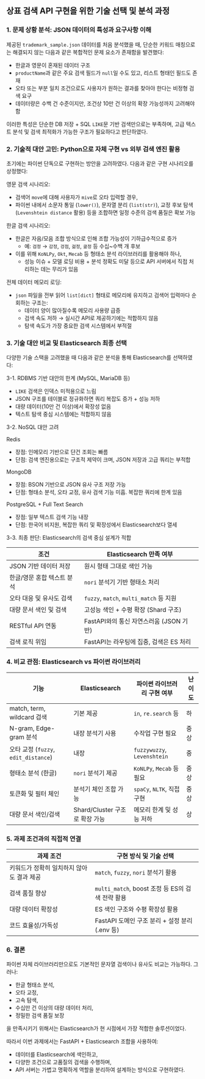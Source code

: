 ## 상표 검색 API 구현을 위한 기술 선택 및 분석 과정

### 1. 문제 상황 분석: JSON 데이터의 특성과 요구사항 이해

제공된 `trademark_sample.json` 데이터를 처음 분석했을 때, 단순한 키워드 매칭으로는 해결되지 않는 다음과 같은 복합적인 문제 요소가 존재함을 발견했다:

- 한글과 영문이 혼재된 데이터 구조
- `productName`과 같은 주요 검색 필드가 `null`일 수도 있고, 리스트 형태인 필드도 존재
- 오타 또는 부분 일치 조건으로도 사용자가 원하는 결과를 찾아야 한다는 비정형 검색 요구
- 데이터량은 수백 건 수준이지만, 조건상 10만 건 이상의 확장 가능성까지 고려해야 함

이러한 특성은 단순한 DB 저장 + SQL `LIKE`문 기반 검색만으로는 부족하며, 고급 텍스트 분석 및 검색 최적화가 가능한 구조가 필요하다고 판단하였다.

### 2. 기술적 대안 고민: Python으로 자체 구현 vs 외부 검색 엔진 활용

초기에는 파이썬 단독으로 구현하는 방안을 고려하였다. 다음과 같은 구현 시나리오를 상정했다:

영문 검색 시나리오:

- 검색어 `move`에 대해 사용자가 `mive`로 오타 입력할 경우,
- 파이썬 내에서 소문자 통일 (`lower()`), 문자열 분리 (`list(str)`), 교정 후보 탐색 (`Levenshtein distance` 활용) 등을 조합하면 일정 수준의 검색 품질은 확보 가능

한글 검색 시나리오:

- 한글은 자음/모음 조합 방식으로 인해 조합 가능성이 기하급수적으로 증가
  - 예: `검정` → `감정`, `겅점`, `걺정`, `곪정` 등 수십~수백 개 후보
- 이를 위해 `KoNLPy`, `Okt`, `Mecab` 등 형태소 분석 라이브러리를 활용해야 하나,
  - 성능 이슈 + 모델 로딩 비용 + 분석 정확도 미달 등으로 API 서버에서 직접 처리하는 데는 무리가 있음

전체 데이터 메모리 로딩:

- `json` 파일을 전부 읽어 `list[dict]` 형태로 메모리에 유지하고 검색어 입력마다 순회하는 구조는:
  - 데이터 양이 많아질수록 메모리 사용량 급증
  - 검색 속도 저하 → 실시간 API로 제공하기에는 적합하지 않음
  - 탐색 속도가 가장 중요한 검색 시스템에서 부적절

### 3. 기술 대안 비교 및 Elasticsearch 최종 선택

다양한 기술 스택을 고려했을 때 다음과 같은 분석을 통해 Elasticsearch를 선택하였다:

3-1. RDBMS 기반 대안의 한계 (MySQL, MariaDB 등)

- `LIKE` 검색은 인덱스 미적용으로 느림
- JSON 구조를 테이블로 정규화하면 쿼리 복잡도 증가 + 성능 저하
- 대량 데이터(10만 건 이상)에서 확장성 없음
- 텍스트 탐색 중심 시스템에는 적합하지 않음

3-2. NoSQL 대안 고려

Redis

- 장점: 인메모리 기반으로 단건 조회는 빠름
- 단점: 검색 엔진용으로는 구조적 제약이 크며, JSON 저장과 고급 쿼리는 부적합

MongoDB

- 장점: BSON 기반으로 JSON 유사 구조 저장 가능
- 단점: 형태소 분석, 오타 교정, 유사 검색 기능 미흡. 복잡한 쿼리에 한계 있음

PostgreSQL + Full Text Search

- 장점: 일부 텍스트 검색 기능 내장
- 단점: 한국어 비지원, 복잡한 쿼리 및 확장성에서 Elasticsearch보다 열세

3-3. 최종 판단: Elasticsearch의 검색 중심 설계가 적합

| 조건                       | Elasticsearch 만족 여부                 |
| -------------------------- | --------------------------------------- |
| JSON 기반 데이터 저장      | 원시 형태 그대로 색인 가능              |
| 한글/영문 혼합 텍스트 분석 | `nori` 분석기 기반 형태소 처리          |
| 오타 대응 및 유사도 검색   | `fuzzy`, `match`, `multi_match` 등 지원 |
| 대량 문서 색인 및 검색     | 고성능 색인 + 수평 확장 (Shard 구조)    |
| RESTful API 연동           | FastAPI와의 통신 자연스러움 (JSON 기반) |
| 검색 로직 위임             | FastAPI는 라우팅에 집중, 검색은 ES 처리 |

### 4. 비교 관점: Elasticsearch vs 파이썬 라이브러리

| 기능                                 | Elasticsearch                  | 파이썬 라이브러리 구현 여부 | 난이도 |
| ------------------------------------ | ------------------------------ | --------------------------- | ------ |
| match, term, wildcard 검색           | 기본 제공                      | `in`, `re.search` 등        | 하     |
| N-gram, Edge-gram 분석               | 내장 분석기 사용               | 수작업 구현 필요            | 중상   |
| 오타 교정 (`fuzzy`, `edit_distance`) | 내장                           | `fuzzywuzzy`, `Levenshtein` | 중     |
| 형태소 분석 (한글)                   | `nori` 분석기 제공             | `KoNLPy`, `Mecab` 등 필요   | 중상   |
| 토큰화 및 필터 체인                  | 분석기 체인 조합 가능          | `spaCy`, `NLTK`, 직접 구현  | 중상   |
| 대량 문서 색인/검색                  | Shard/Cluster 구조로 확장 가능 | 메모리 한계 및 성능 저하    | 상     |

### 5. 과제 조건과의 직접적 연결

| 과제 조건                                 | 구현 방식 및 기술 선택                           |
| ----------------------------------------- | ------------------------------------------------ |
| 키워드가 정확히 일치하지 않아도 결과 제공 | `match`, `fuzzy`, `nori` 분석기 활용             |
| 검색 품질 향상                            | `multi_match`, boost 조정 등 ES의 검색 전략 활용 |
| 대량 데이터 확장성                        | ES 색인 구조와 수평 확장성 활용                  |
| 코드 효율성/가독성                        | FastAPI 도메인 구조 분리 + 설정 분리 (.env 등)   |

### 6. 결론

파이썬 자체 라이브러리만으로도 기본적인 문자열 검색이나 유사도 비교는 가능하다. 그러나:

- 한글 형태소 분석,
- 오타 교정,
- 고속 탐색,
- 수십만 건 이상의 대량 데이터 처리,
- 정밀한 검색 품질 보장

을 만족시키기 위해서는 Elasticsearch가 현 시점에서 가장 적합한 솔루션이었다.

따라서 이번 과제에서는 FastAPI + Elasticsearch 조합을 사용하여:

- 데이터를 Elasticsearch에 색인하고,
- 다양한 조건으로 고품질의 검색을 수행하며,
- API 서버는 가볍고 명확하게 역할을 분리하여 설계하는 방식으로 구현하였다.
